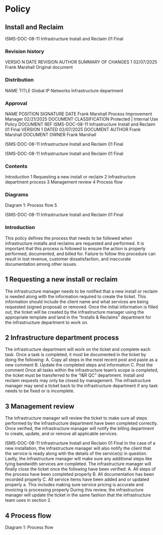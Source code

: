 # Policy 

## Install and Reclaim 


 ISMS-DOC-08-11 Infrastructure Install and Reclaim 01 Final 

### Revision history 

 VERSIO N DATE REVISION AUTHOR SUMMARY OF CHANGES 1 02/07/2025 Frank Marshall Original document 

### Distribution 

 NAME TITLE Global IP Networks Infrastructure department 

### Approval 

 NAME POSITION SIGNATURE DATE Frank Marshall Process Improvement Manager 02/21/2025 DOCUMENT CLASSIFICATION Protected | Internal Use Policy DOCUMENT REF ISMS-DOC-08-11 Infrastructure Install and Reclaim 01 Final VERSION 1 DATED 02/07/2025 DOCUMENT AUTHOR Frank Marshall DOCUMENT OWNER Frank Marshall 


ISMS-DOC-08-11 Infrastructure Install and Reclaim 01 Final 


 ISMS-DOC-08-11 Infrastructure Install and Reclaim 01 Final 

### Contents 

Introduction 1 Requesting a new install or reclaim 2 Infrastructure department process 3 Management review 4 Process flow 

### Diagrams 

Diagram 1: Process flow 5 


 ISMS-DOC-08-11 Infrastructure Install and Reclaim 01 Final 

### Introduction 

This policy defines the process that needs to be followed when infrastructure installs and reclaims are requested and performed. It is important that this process is followed to ensure the action is properly performed, documented, and billed for. Failure to follow this procedure can result in lost revenue, customer dissatisfaction, and inaccurate documentation among other issues. 

## 1 Requesting a new install or reclaim 

The infrastructure manager needs to be notified that a new install or reclaim is needed along with the information required to create the ticket. This information should include the client name and what services are being requested (signed proposal) or removed. Once the initial information is filled out, the ticket will be created by the infrastructure manager using the appropriate template and land in the “Installs & Reclaims” department for the infrastructure department to work on. 

## 2 Infrastructure department process 

The infrastructure department will work on the ticket and complete each task. Once a task is completed, it must be documented in the ticket by doing the following: A. Copy all steps in the most recent post and paste as a new comment B. Update the completed steps and information C. Post the comment Once all tasks within the infrastructure team’s scope is completed, the ticket must be transferred to the “I&R QC” department. Install and reclaim requests may only be closed by management. The infrastructure manager may send a ticket back to the infrastructure department if any task needs to be fixed or is incomplete. 

## 3 Management review 

The infrastructure manager will review the ticket to make sure all steps performed by the infrastructure department have been completed correctly. Once verified, the infrastructure manager will notify the billing department to create, update, and or remove all applicable services. 


ISMS-DOC-08-11 Infrastructure Install and Reclaim 01 Final In the case of a new installation, the infrastructure manager will also notify the client that the service is ready along with the details of the service(s) in question. Lastly, the infrastructure manager will make sure any additional steps like tying bandwidth services are completed. The infrastructure manager will finally close the ticket once the following have been verified: A. All steps of the process have been completed properly B. All documentation has been recorded properly C. All service items have been added and or updated properly a. This includes making sure service pricing is accurate and invoicing is processing properly During this review, the infrastructure manager will update the ticket in the same fashion that the infrastructure team uses in section 2. 

## 4 Process flow 

Diagram 1: Process flow 


